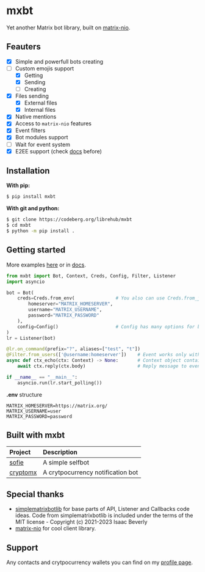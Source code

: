 # mxbt 

Yet another Matrix bot library, built on [matrix-nio](https://github.com/matrix-nio/matrix-nio).

## Feauters

- [x] Simple and powerfull bots creating
- [ ] Custom emojis support
    - [x] Getting
    - [x] Sending
    - [ ] Creating
- [x] Files sending
    - [x] External files
    - [x] Internal files
- [x] Native mentions
- [x] Access to `matrix-nio` features
- [x] Event filters
- [x] Bot modules support
- [ ] Wait for event system
- [x] E2EE support (check [docs](docs/encryption.md) before)

## Installation

**With pip:**

```sh
$ pip install mxbt
```

**With git and python:**

```sh
$ git clone https://codeberg.org/librehub/mxbt
$ cd mxbt
$ python -m pip install . 
```

## Getting started

More examples [here](examples/) or in [docs](https://librehub.codeberg.page/mxbt/).

```python
from mxbt import Bot, Context, Creds, Config, Filter, Listener
import asyncio

bot = Bot(
    creds=Creds.from_env(               # You also can use Creds.from_json and just Creds() 
        homeserver="MATRIX_HOMESERVER",
        username="MATRIX_USERNAME",
        password="MATRIX_PASSWORD"
    ),                               
    config=Config()                     # Config has many options for bot, like prefix, selfbot, encryption, etc...
)
lr = Listener(bot)

@lr.on_command(prefix="?", aliases=["test", "t"])
@Filter.from_users(['@username:homeserver'])    # Event works only with this senders
async def ctx_echo(ctx: Context) -> None:       # Context object contains main info about event
    await ctx.reply(ctx.body)                   # Reply message to event room

if __name__ == "__main__":
    asyncio.run(lr.start_polling())
```

**.env** structure
```env
MATRIX_HOMESERVER=https://matrix.org/
MATRIX_USERNAME=user
MATRIX_PASSWORD=password
```

## Built with mxbt

| Project                                               | Description                       |
| :---                                                  | :---                              |
| [sofie](https://codeberg.org/librehub/sofie)          | A simple selfbot                  |
| [cryptomx](https://codeberg.org/librehub/cryptomx)    | A crytpocurrency notification bot | 

## Special thanks

* [simplematrixbotlib](https://codeberg.org/imbev/simplematrixbotlib) for base parts of API, Listener and Callbacks code ideas. 
Code from simplematrixbotlib is included under the terms of the MIT license - Copyright (c) 2021-2023 Isaac Beverly
* [matrix-nio](https://github.com/poljar/matrix-nio) for cool client library.

## Support

Any contacts and crytpocurrency wallets you can find on my [profile page](https://warlock.codeberg.page).


